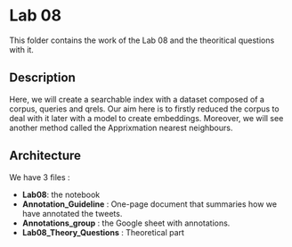 # Lab 08
This folder contains the work of the Lab 08 and the theoritical questions with it.

## Description
Here, we will create a searchable index with a dataset composed of a corpus, queries and qrels. Our aim here is to firstly reduced the corpus to
deal with it later with a model to create embeddings. Moreover, we will see another method called the Apprixmation nearest neighbours.
 
## Architecture
We have 3 files :
- **Lab08**: the notebook
- **Annotation_Guideline** : One-page document that summaries how we have annotated the tweets.
- **Annotations_group** : the Google sheet with annotations.
- **Lab08_Theory_Questions** : Theoretical part

